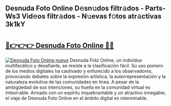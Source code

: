 ## Desnuda Foto Online D𝚎sn𝚞dos filtr𝚊dos - Parts-Ws3 Vid𝚎os filtr𝚊dos - N𝚞evas f𝚘tos atr𝚊ctivas 3k1kY

# <h2><a href="http://mb6cp20.tromn.icu/?c=Desnuda+Foto+Online">🔗👉👉👉 Desnuda Foto Online 🔗🔗</a></h2>

[![Desnuda Foto Online nuevo](https://i.imgur.com/pEAQMta.gif)](http://mb6cp20.tromn.icu/?c=Desnuda+Foto+Online)
Desnuda Foto Online, un individuo multifacético y desafiante, se resiste a la clasificación fácil. Su uso pionero de los medios digitales ha cautivado y enfurecido a los observadores, provocando debates sobre la expresión artística, la autorrepresentación y la naturaleza evolutiva de las comunidades en línea. A pesar de la ambigüedad de sus intenciones, su huella en la comunidad virtual es imborrable. Armado con un espíritu inquebrantable y un atractivo innegable, el viaje de Desnuda Foto Online en el ámbito digital es interminable.
